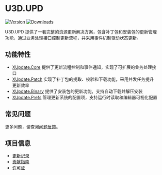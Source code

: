 # U3D.UPD

[![Version](https://img.shields.io/npm/v/org.eframework.u3d.upd)](https://www.npmjs.com/package/org.eframework.u3d.upd)
[![Downloads](https://img.shields.io/npm/dm/org.eframework.u3d.upd)](https://www.npmjs.com/package/org.eframework.u3d.upd)

U3D.UPD 提供了一套完整的资源更新解决方案，包含补丁包和安装包的更新管理功能，通过业务处理接口控制更新流程，并采用事件机制驱动状态更新。

## 功能特性

- [XUpdate.Core](Documentation~/XUpdate.Core.md) 提供了更新流程控制和事件通知，实现了可扩展的业务处理接口
- [XUpdate.Patch](Documentation~/XUpdate.Patch.md) 实现了补丁包的提取、校验和下载功能，采用并发任务提升更新效率
- [XUpdate.Binary](Documentation~/XUpdate.Binary.md) 提供了安装包的更新功能，支持自动下载并解压安装
- [XUpdate.Prefs](Documentation~/XUpdate.Prefs.md) 管理更新系统的配置项，支持运行时读取和编辑器可视化配置

## 常见问题

更多问题，请查阅[问题反馈](CONTRIBUTING.md#问题反馈)。

## 项目信息

- [更新记录](CHANGELOG.md)
- [贡献指南](CONTRIBUTING.md)
- [许可证](LICENSE.md) 